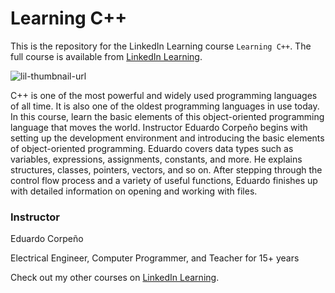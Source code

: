  # Learning C++
This is the repository for the LinkedIn Learning course `Learning C++`. The full course is available from [LinkedIn Learning][lil-course-url].

![lil-thumbnail-url]

C++ is one of the most powerful and widely used programming languages of all time. It is also one of the oldest programming languages in use today. In this course, learn the basic elements of this object-oriented programming language that moves the world. Instructor Eduardo Corpeño begins with setting up the development environment and introducing the basic elements of object-oriented programming. Eduardo covers data types such as variables, expressions, assignments, constants, and more. He explains structures, classes, pointers, vectors, and so on. After stepping through the control flow process and a variety of useful functions, Eduardo finishes up with detailed information on opening and working with files.

### Instructor
Eduardo Corpeño

Electrical Engineer, Computer Programmer, and Teacher for 15+ years


Check out my other courses on [LinkedIn Learning][URL-instructor-home].



[0]: # (Replace these placeholder URLs with actual course URLs)

[lil-course-url]: linkedin.com/learning/learning-c-plus-plus-22993675
[lil-thumbnail-url]: https://media.licdn.com/dms/image/D4E0DAQFFyyr75fh80g/learning-public-crop_675_1200/0/1706572609334?e=2147483647&v=beta&t=t4H1o0GeD2gRSCzJQKxKr0xlvqs5F_z_S77joNmc6Xk
[URL-instructor-home]: https://www.linkedin.com/learning/instructors/eduardo-corpeno
